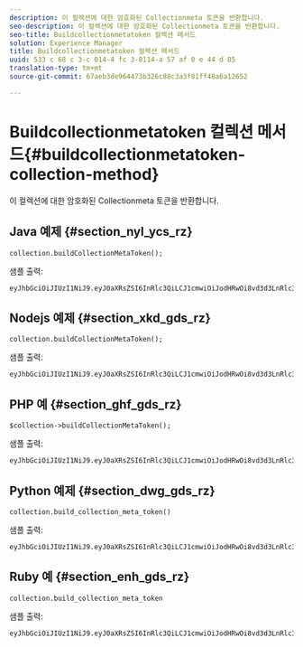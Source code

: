 ```yaml
---
description: 이 컬렉션에 대한 암호화된 Collectionmeta 토큰을 반환합니다.
seo-description: 이 컬렉션에 대한 암호화된 Collectionmeta 토큰을 반환합니다.
seo-title: Buildcollectionmetatoken 컬렉션 메서드
solution: Experience Manager
title: Buildcollectionmetatoken 컬렉션 메서드
uuid: 533 c 68 c 3-c 014-4 fc 3-8114-a 57 af 0 e 44 d 85
translation-type: tm+mt
source-git-commit: 67aeb3de964473b326c88c3a3f81ff48a6a12652

---
```



# Buildcollectionmetatoken 컬렉션 메서드{#buildcollectionmetatoken-collection-method}

이 컬렉션에 대한 암호화된 Collectionmeta 토큰을 반환합니다.

## Java 예제 {#section_nyl_ycs_rz}

```
collection.buildCollectionMetaToken(); 
```

샘플 출력:

```
eyJhbGciOiJIUzI1NiJ9.eyJ0aXRsZSI6InRlc3QiLCJ1cmwiOiJodHRwOi8vd3d3LnRlc3QuY29tIiwidGFncyI6InRlc3RUYWdzIiwiYXJ0aWNsZUlkIjoidGVzdElkIiwidHlwZSI6InJldmlld3MifQ.QB5SnOTVrVXo5RhzJeExEHpCZdxSoxnF7D4QIVQCWsA 
```

## Nodejs 예제 {#section_xkd_gds_rz}

```
collection.buildCollectionMetaToken();
```

샘플 출력:

```
eyJhbGciOiJIUzI1NiJ9.eyJ0aXRsZSI6InRlc3QiLCJ1cmwiOiJodHRwOi8vd3d3LnRlc3QuY29tIiwidGFncyI6InRlc3RUYWdzIiwiYXJ0aWNsZUlkIjoidGVzdElkIiwidHlwZSI6InJldmlld3MifQ.QB5SnOTVrVXo5RhzJeExEHpCZdxSoxnF7D4QIVQCWsA 
```

## PHP 예 {#section_ghf_gds_rz}

```
$collection->buildCollectionMetaToken(); 
```

샘플 출력:

```
eyJhbGciOiJIUzI1NiJ9.eyJ0aXRsZSI6InRlc3QiLCJ1cmwiOiJodHRwOi8vd3d3LnRlc3QuY29tIiwidGFncyI6InRlc3RUYWdzIiwiYXJ0aWNsZUlkIjoidGVzdElkIiwidHlwZSI6InJldmlld3MifQ.QB5SnOTVrVXo5RhzJeExEHpCZdxSoxnF7D4QIVQCWsA
```

## Python 예제 {#section_dwg_gds_rz}

```
collection.build_collection_meta_token() 
```

샘플 출력:

```
eyJhbGciOiJIUzI1NiJ9.eyJ0aXRsZSI6InRlc3QiLCJ1cmwiOiJodHRwOi8vd3d3LnRlc3QuY29tIiwidGFncyI6InRlc3RUYWdzIiwiYXJ0aWNsZUlkIjoidGVzdElkIiwidHlwZSI6InJldmlld3MifQ.QB5SnOTVrVXo5RhzJeExEHpCZdxSoxnF7D4QIVQCWsA
```

## Ruby 예 {#section_enh_gds_rz}

```
collection.build_collection_meta_token 
```

샘플 출력:

```
eyJhbGciOiJIUzI1NiJ9.eyJ0aXRsZSI6InRlc3QiLCJ1cmwiOiJodHRwOi8vd3d3LnRlc3QuY29tIiwidGFncyI6InRlc3RUYWdzIiwiYXJ0aWNsZUlkIjoidGVzdElkIiwidHlwZSI6InJldmlld3MifQ.QB5SnOTVrVXo5RhzJeExEHpCZdxSoxnF7D4QIVQCWsA
```

